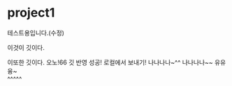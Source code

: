 # project1
테스트용입니다.(수정)

이것이 깃이다.

이또한 깃이다.
오노!66
깃 반영 성공!
로컬에서 보내기!
나나나나~^^
나나나나~~ 
유유융~ 
<br/>
^^^^^
~~~~~~~~
